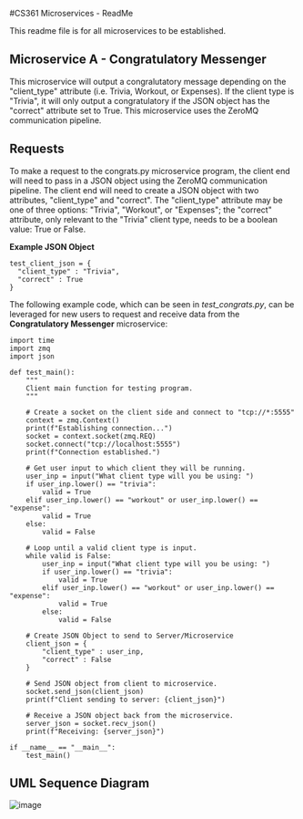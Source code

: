 #CS361 Microservices - ReadMe

This readme file is for all microservices to be established.

## Microservice A - Congratulatory Messenger


This microservice will output a congralutatory message depending on the "client_type" attribute (i.e. Trivia, Workout, or Expenses). If the client type is "Trivia", it will only output a congratulatory if the JSON object has the "correct" attribute set to True. This microservice uses the ZeroMQ communication pipeline.

## Requests

To make a request to the congrats.py microservice program, the client end will need to pass in a JSON object using the ZeroMQ communication pipeline. The client end will need to create a JSON object with two attributes, "client_type" and "correct". The "client_type" attribute may be one of three options: "Trivia", "Workout", or "Expenses"; the "correct" attribute, only relevant to the "Trivia" client type, needs to be a boolean value: True or False.

**Example JSON Object**

```
test_client_json = {
  "client_type" : "Trivia",
  "correct" : True
}
```

The following example code, which can be seen in _test_congrats.py_, can be leveraged for new users to request and receive data from the **Congratulatory Messenger** microservice:

```
import time
import zmq
import json

def test_main():
    """
    Client main function for testing program.
    """

    # Create a socket on the client side and connect to "tcp://*:5555"
    context = zmq.Context()
    print(f"Establishing connection...")
    socket = context.socket(zmq.REQ)
    socket.connect("tcp://localhost:5555")
    print(f"Connection established.")

    # Get user input to which client they will be running.
    user_inp = input("What client type will you be using: ")
    if user_inp.lower() == "trivia":
        valid = True
    elif user_inp.lower() == "workout" or user_inp.lower() == "expense":
        valid = True
    else:
        valid = False

    # Loop until a valid client type is input.
    while valid is False:
        user_inp = input("What client type will you be using: ")
        if user_inp.lower() == "trivia":
            valid = True
        elif user_inp.lower() == "workout" or user_inp.lower() == "expense":
            valid = True
        else:
            valid = False

    # Create JSON Object to send to Server/Microservice
    client_json = {
        "client_type" : user_inp,
        "correct" : False
    }

    # Send JSON object from client to microservice.
    socket.send_json(client_json)
    print(f"Client sending to server: {client_json}")

    # Receive a JSON object back from the microservice.
    server_json = socket.recv_json()
    print(f"Receiving: {server_json}")

if __name__ == "__main__":
    test_main()
```

## UML Sequence Diagram
![image](https://github.com/cheng-jeff/cs361_jcheng/assets/59590715/998125f4-ee3b-428f-b6fd-f3965b4fb333)
